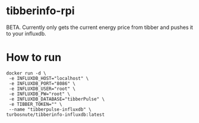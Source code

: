 # tibberinfo-rpi
BETA. Currently only gets the current energy price from tibber and pushes it to your influxdb.

# How to run
```
docker run -d \
 -e INFLUXDB_HOST="localhost" \
 -e INFLUXDB_PORT="8086" \
 -e INFLUXDB_USER="root" \
 -e INFLUXDB_PW="root" \
 -e INFLUXDB_DATABASE="tibberPulse" \
 -e TIBBER_TOKEN="" \
 --name "tibberpulse-influxdb" \
turbosnute/tibberinfo-influxdb:latest
```

